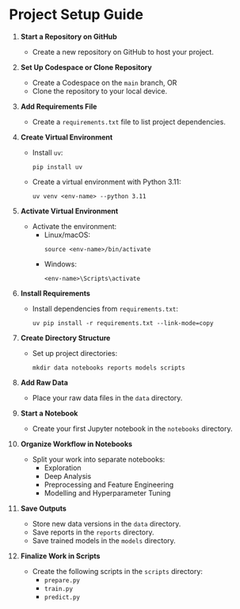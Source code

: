 # Project Setup Guide

1. **Start a Repository on GitHub**
   - Create a new repository on GitHub to host your project.

2. **Set Up Codespace or Clone Repository**
   - Create a Codespace on the `main` branch, OR
   - Clone the repository to your local device.

3. **Add Requirements File**
   - Create a `requirements.txt` file to list project dependencies.

4. **Create Virtual Environment**
   - Install `uv`:
     ```
     pip install uv
     ```
   - Create a virtual environment with Python 3.11:
     ```
     uv venv <env-name> --python 3.11
     ```

5. **Activate Virtual Environment**
   - Activate the environment:
     - Linux/macOS:
       ```
       source <env-name>/bin/activate
       ```
     - Windows:
       ```
       <env-name>\Scripts\activate
       ```

6. **Install Requirements**
   - Install dependencies from `requirements.txt`:
     ```
     uv pip install -r requirements.txt --link-mode=copy
     ```

7. **Create Directory Structure**
   - Set up project directories:
     ```
     mkdir data notebooks reports models scripts
     ```

8. **Add Raw Data**
   - Place your raw data files in the `data` directory.

9. **Start a Notebook**
   - Create your first Jupyter notebook in the `notebooks` directory.

10. **Organize Workflow in Notebooks**
    - Split your work into separate notebooks:
      - Exploration
      - Deep Analysis
      - Preprocessing and Feature Engineering
      - Modelling and Hyperparameter Tuning

11. **Save Outputs**
    - Store new data versions in the `data` directory.
    - Save reports in the `reports` directory.
    - Save trained models in the `models` directory.

12. **Finalize Work in Scripts**
    - Create the following scripts in the `scripts` directory:
      - `prepare.py`
      - `train.py`
      - `predict.py`
